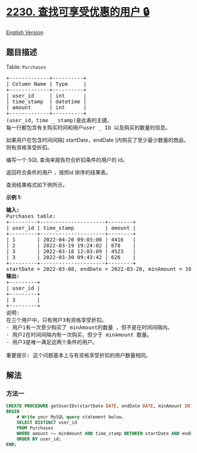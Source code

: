 # [2230. 查找可享受优惠的用户 🔒](https://leetcode.cn/problems/the-users-that-are-eligible-for-discount)

[English Version](/solution/2200-2299/2230.The%20Users%20That%20Are%20Eligible%20for%20Discount/README_EN.md)

<!-- tags:数据库 -->

<!-- difficulty:简单 -->

## 题目描述

<!-- 这里写题目描述 -->

<p>Table: <code>Purchases</code></p>

<pre>+-------------+----------+
| Column Name | Type     |
+-------------+----------+
| user_id     | int      |
| time_stamp  | datetime |
| amount      | int      |
+-------------+----------+
(user_id，time _ stamp)是此表的主键。
每一行都包含有关购买时间和用户user _ ID 以及购买的数量的信息。
</pre>

<p>如果用户在包含时间间隔[ startDate，endDate ]内购买了至少最少数量的商品，则有资格享受折扣。</p>

<p>编写一个 SQL 查询来报告符合折扣条件的用户的 id。</p>

<p>返回符合条件的用户 ，按照id 排序的结果表。</p>

<p>查询结果格式如下例所示。</p>

<p><strong>示例 1:</strong></p>

<pre><strong>输入:</strong> 
Purchases table:
+---------+---------------------+--------+
| user_id | time_stamp          | amount |
+---------+---------------------+--------+
| 1       | 2022-04-20 09:03:00 | 4416   |
| 2       | 2022-03-19 19:24:02 | 678    |
| 3       | 2022-03-18 12:03:09 | 4523   |
| 3       | 2022-03-30 09:43:42 | 626    |
+---------+---------------------+--------+
startDate = 2022-03-08, endDate = 2022-03-20, minAmount = 1000
<strong>输出:</strong> 
+---------+
| user_id |
+---------+
| 3       |
+---------+
说明:
在三个用户中，只有用户3有资格享受折扣。
- 用户1有一次至少购买了 minAmount的数量 ，但不是在时间间隔内。
- 用户2在时间间隔内有一次购买，但少于 minAmount 数量。
- 用户3是唯一满足这两个条件的用户。

重要提示: 这个问题基本上与有资格享受折扣的用户数量相同。
</pre>

## 解法

### 方法一

<!-- tabs:start -->

```sql
CREATE PROCEDURE getUserIDs(startDate DATE, endDate DATE, minAmount INT)
BEGIN
    # Write your MySQL query statement below.
    SELECT DISTINCT user_id
    FROM Purchases
    WHERE amount >= minAmount AND time_stamp BETWEEN startDate AND endDate
    ORDER BY user_id;
END;
```

<!-- tabs:end -->

<!-- end -->
